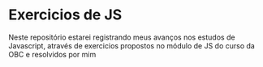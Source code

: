 # Exercicios de JS

Neste repositório estarei registrando meus avanços nos estudos de Javascript, através de exercicios propostos no módulo de JS do curso da OBC e resolvidos por mim
